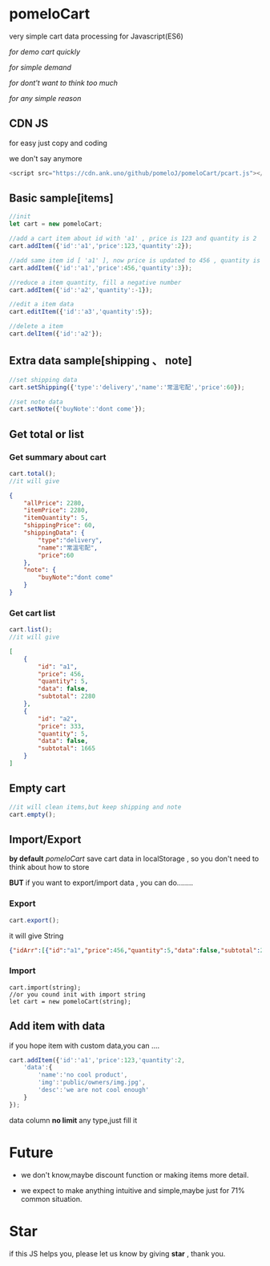 # pomeloCart
very simple cart data processing for Javascript(ES6)

*for demo cart quickly*

*for simple demand*

*for dont't want to think too much*

*for any simple reason*
## CDN JS
for easy just copy and coding

we don't say anymore
```javascript
<script src="https://cdn.ank.uno/github/pomeloJ/pomeloCart/pcart.js"></script>
```
## Basic sample[items]
```javascript
//init
let cart = new pomeloCart;

//add a cart item about id with 'a1' , price is 123 and quantity is 2
cart.addItem({'id':'a1','price':123,'quantity':2});

//add same item id [ 'a1' ], now price is updated to 456 , quantity is updated to 2+3 = 5
cart.addItem({'id':'a1','price':456,'quantity':3});

//reduce a item quantity, fill a negative number
cart.addItem({'id':'a2','quantity':-1});

//edit a item data
cart.editItem({'id':'a3','quantity':5});

//delete a item 
cart.delItem({'id':'a2'});
```
## Extra data sample[shipping 、 note]
```javascript
//set shipping data
cart.setShipping({'type':'delivery','name':'常溫宅配','price':60});

//set note data
cart.setNote({'buyNote':'dont come'});
```
## Get total or list
### Get summary about cart
```javascript
cart.total();
//it will give
```
```JSON
{
    "allPrice": 2280,
    "itemPrice": 2280,
    "itemQuantity": 5,
    "shippingPrice": 60,
    "shippingData": {
        "type":"delivery",
        "name":"常溫宅配",
        "price":60
    },
    "note": {
        "buyNote":"dont come"
    }
}
```
### Get cart list
```javascript
cart.list();
//it will give
```
```JSON
[
    {
        "id": "a1",
        "price": 456,
        "quantity": 5,
        "data": false,
        "subtotal": 2280
    },
    {
        "id": "a2",
        "price": 333,
        "quantity": 5,
        "data": false,
        "subtotal": 1665
    }
]
```
## Empty cart
```javascript
//it will clean items,but keep shipping and note
cart.empty();
```

## Import/Export
**by default** *pomeloCart* save cart data in localStorage , so you don't need to think about how to store

**BUT** if you want to export/import data , you can do........
### Export
```javascript
cart.export();
```
it will give String
```JSON
{"idArr":[{"id":"a1","price":456,"quantity":5,"data":false,"subtotal":2280},{"id":"a2","price":333,"quantity":5,"data":false,"subtotal":1665}],"shippingData":{"type":"delivery","name":"常溫宅配","price":60,"data":false},"noteData":{"buyNote":"dont come"}}
```

### Import
```javscript
cart.import(string);
//or you cound init with import string
let cart = new pomeloCart(string);
```

## Add item with data
if you hope item with custom data,you can ....
```javascript
cart.addItem({'id':'a1','price':123,'quantity':2,
    'data':{
        'name':'no cool product',
        'img':'public/owners/img.jpg',
        'desc':'we are not cool enough'
    }
});
```
data column **no limit** any type,just fill it

# Future
* we don't know,maybe discount function or making items more detail.

* we expect to make anything intuitive and simple,maybe just for 71% common situation.

# Star
if this JS helps you, please let us know by giving **star** , thank you.
